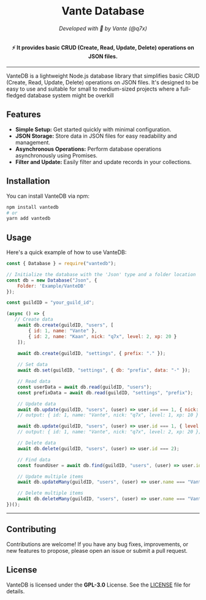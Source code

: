 <br/>
<h1 align="center">Vante Database</h1>
<h6 align="center">Developed with 💙 by Vante (@q7x)</h6>
<h4 align="center">⚡ It provides basic CRUD (Create, Read, Update, Delete) operations on JSON files.</h6>

---

VanteDB is a lightweight Node.js database library that simplifies basic CRUD (Create, Read, Update, Delete) operations on JSON files. It's designed to be easy to use and suitable for small to medium-sized projects where a full-fledged database system might be overkill

## Features

* **Simple Setup:** Get started quickly with minimal configuration.
* **JSON Storage:** Store data in JSON files for easy readability and management.
* **Asynchronous Operations:** Perform database operations asynchronously using Promises.
* **Filter and Update:** Easily filter and update records in your collections.

## Installation

You can install VanteDB via npm:
```bash
npm install vantedb
# or
yarn add vantedb
```

## Usage

Here's a quick example of how to use VanteDB:
```js
const { Database } = require("vantedb");

// Initialize the database with the 'Json' type and a folder location
const db = new Database("Json", {
    Folder: 'Example/VanteDB'
});

const guildID = "your_guild_id";

(async () => {
   // Create data
    await db.create(guildID, "users", [
        { id: 1, name: "Vante" },
        { id: 2, name: "Kaan", nick: "q7x", level: 2, xp: 20 }
    ]);
    
    await db.create(guildID, "settings", { prefix: "." });

    // Set data
    await db.set(guildID, "settings", { db: "prefix", data: "-" });

    // Read data
    const userData = await db.read(guildID, "users");
    const prefixData = await db.read(guildID, "settings", "prefix");

    // Update data
    await db.update(guildID, "users", (user) => user.id === 1, { nick: "q7x", level: 1, xp: 10 }, { apply: false });
    // output: { id: 1, name: "Vante", nick: "q7x", level: 1, xp: 10 }

    await db.update(guildID, "users", (user) => user.id === 1, { level: 1, xp: 10 }, { apply: true });
    // output: { id: 1, name: "Vante", nick: "q7x", level: 2, xp: 20 };

    // Delete data
    await db.delete(guildID, "users", (user) => user.id === 2);

    // Find data 
    const foundUser = await db.find(guildID, "users", (user) => user.id === 1);

    // Update multiple items
    await db.updateMany(guildID, "users", (user) => user.name === "Vante", { level: 1, xp: 10 }, { apply: false });

    // Delete multiple items
    await db.deleteMany(guildID, "users", (user) => user.name === "Vante");
})();
```

---

## Contributing

Contributions are welcome! If you have any bug fixes, improvements, or new features to propose, please open an issue or submit a pull request.


## License

VanteDB is licensed under the **GPL-3.0** License. See the [LICENSE](https://github.com/vante-dev/vantedb/blob/main/LICENSE) file for details.